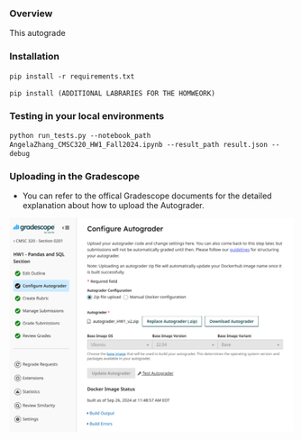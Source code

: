### Overview
This autograde




### Installation
```
pip install -r requirements.txt
```
```
pip install (ADDITIONAL LABRARIES FOR THE HOMWEORK)
```

### Testing in your local environments
```
python run_tests.py --notebook_path AngelaZhang_CMSC320_HW1_Fall2024.ipynb --result_path result.json --debug
```

### Uploading in the Gradescope
- You can refer to the offical Gradescope documents for the detailed explanation about how to upload the Autograder.


![alt text](assets/AutograderConfiguration.png)

